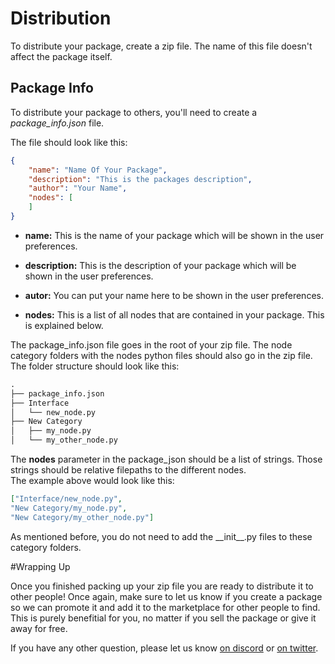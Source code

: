 # Distribution

To distribute your package, create a zip file. The name of this file doesn't affect the package itself.


## Package Info

To distribute your package to others, you'll need to create a _package_info.json_ file.

The file should look like this:

```json
{
    "name": "Name Of Your Package",
    "description": "This is the packages description",
    "author": "Your Name",
    "nodes": [
    ]
}
```

* **name:** This is the name of your package which will be shown in the user preferences.

* **description:** This is the description of your package which will be shown in the user preferences.

* **autor:** You can put your name here to be shown in the user preferences.

* **nodes:** This is a list of all nodes that are contained in your package. This is explained below.

The package_info.json file goes in the root of your zip file. The node category folders with the nodes python files should also go in the zip file. The folder structure should look like this:

```python
.
├── package_info.json
├── Interface
│   └── new_node.py
├── New Category
│   ├── my_node.py
│   └── my_other_node.py
```

The **nodes** parameter in the package_json should be a list of strings. Those strings should be relative filepaths to the different nodes.<br>The example above would look like this:
```json
["Interface/new_node.py",
"New Category/my_node.py",
"New Category/my_other_node.py"]
```

As mentioned before, you do not need to add the \_\_init\_\_.py files to these category folders.

#Wrapping Up

Once you finished packing up your zip file you are ready to distribute it to other people! Once again, make sure to let us know if you create a package so we can promote it and add it to the marketplace for other people to find. This is purely benefitial for you, no matter if you sell the package or give it away for free.

If you have any other question, please let us know [on discord](https://discord.gg/NK6kyae) or [on twitter](https://twitter.com/joshuaKnauber).